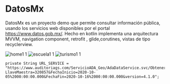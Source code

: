# DatosMx
DatosMx es un proyecto demo que permite consultar información pública, usando los servicios web disponibles por el portal https://www.datos.gob.mx/.
Hecho en kotlin implementa una arquitectura MVVM, navigation component, retrofit , glide,corutines, vistas de tipo recyclerview.

![home1 1](https://user-images.githubusercontent.com/54148270/108876191-94c5de00-75c3-11eb-8564-30a32876bd80.jpg)
![escuela1 1](https://user-images.githubusercontent.com/54148270/108876756-2cc3c780-75c4-11eb-835b-23c18adec68f.jpg)
![turismo1 1](https://user-images.githubusercontent.com/54148270/108876846-45cc7880-75c4-11eb-98d9-05b57e46b5db.jpg)

    private String URL_SERVICE = "https://www.auditoriags.com/ServicioADA_Geo/AdaDataService.svc/ObtenerMisAuditoriasPorFecha?LlaveMaestra=320857&FechaInicio=2020-10-05%2000:00:00.000&FechaFin=2020-10-16%2000:00:00.000&version=4.1.0";





